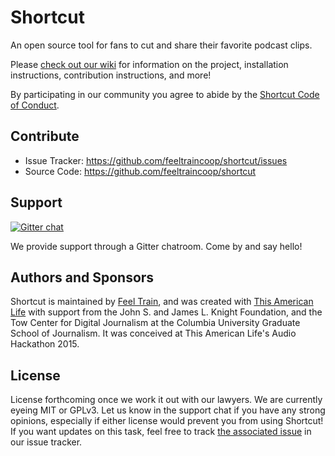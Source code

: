 Shortcut
========

An open source tool for fans to cut and share their favorite podcast clips. 

Please [check out our wiki](https://github.com/FeelTrainCoop/shortcut/wiki) for information on the project, installation instructions, contribution instructions, and more!

By participating in our community you agree to abide by the [Shortcut Code of Conduct](https://github.com/FeelTrainCoop/shortcut/wiki/Shortcut-Code-of-Conduct).

Contribute
----------

- Issue Tracker: https://github.com/feeltraincoop/shortcut/issues
- Source Code: https://github.com/feeltraincoop/shortcut

Support
-------

[![Gitter chat](https://badges.gitter.im/gitterHQ/gitter.png)](https://gitter.im/Shortcut-support/Lobby)

We provide support through a Gitter chatroom. Come by and say hello!

Authors and Sponsors
-------

Shortcut is maintained by [Feel Train](https://feeltrain.com), and was created with [This American Life](https://thisamericanlife.org) with support from the John S. and James L. Knight Foundation, and the Tow Center for Digital Journalism at the Columbia University Graduate School of Journalism. It was conceived at This American Life's Audio Hackathon 2015.

License
-------

License forthcoming once we work it out with our lawyers. We are currently eyeing MIT or GPLv3. Let us know in the support chat if you have any strong opinions, especially if either license would prevent you from using Shortcut! If you want updates on this task, feel free to track [the associated issue](https://github.com/FeelTrainCoop/shortcut/issues/4) in our issue tracker.
